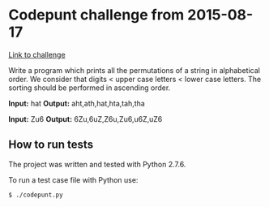 # Codepunt challenge from 2015-08-17

[Link to challenge](http://bit.ly/1qWpNJG)

Write a program which prints all the permutations of a string in alphabetical order. We consider that digits < upper case letters < lower case letters. The sorting should be performed in ascending order.

**Input:** hat **Output:** aht,ath,hat,hta,tah,tha

**Input:** Zu6 **Output:** 6Zu,6uZ,Z6u,Zu6,u6Z,uZ6


## How to run tests
The project was written and tested with Python 2.7.6.

To run a test case file with Python use:
```
$ ./codepunt.py
```

